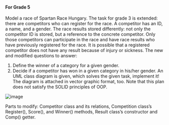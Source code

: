 #### For Grade 5 
Model a race of Spartan Race Hungary. The task for grade 3 is extended: there are competitors who can register for the race. A competitor has an ID, a name, and a gender. The race results stored differently: not only the competitor ID is stored, but a reference to the concrete competitor. Only those competitors can participate in the race and have race results who have previously registered for the race. It is possible that a registered competitor does not have any result because of injury or sickness. The new and modified questions to answer: 
1. Define the winner of a category for a given gender. 
2. Decide if a competitor has won in a given category in his/her gender. 
An UML class diagram is given, which solves the given task, implement it! The diagram is attached in vector graphic format, too. Note that this plan does not satisfy the SOLID principles of OOP.

![image](https://github.com/user-attachments/assets/b62763f6-7909-4ec2-9ee4-38e17d80f8e7)

Parts to modify: Competitor class and its relations, Competition class’s Register(), Score(), and Winner() methods, Result class’s constructor and Comp() getter. 

